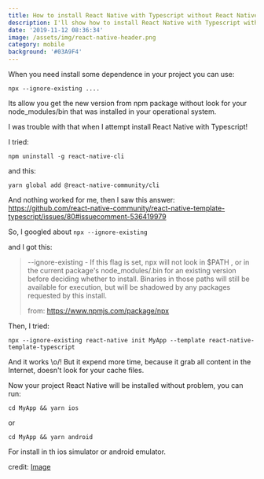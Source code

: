 ```yaml
---
title: How to install React Native with Typescript without React Native CLI
description: I'll show how to install React Native with Typescript without React Native CLI
date: '2019-11-12 08:36:34'
image: /assets/img/react-native-header.png
category: mobile
background: '#03A9F4'
---
```

When you need install some dependence in your project you can use:

```
npx --ignore-existing ....
```

Its allow you get the new version from npm package without look for your node_modules/bin that was installed in your operational system.

I was trouble with that when I attempt install React Native with Typescript! 

I tried:

```
npm uninstall -g react-native-cli
```

and this:

```
yarn global add @react-native-community/cli
```

And nothing worked for me, then I saw this answer:
<https://github.com/react-native-community/react-native-template-typescript/issues/80#issuecomment-536419979>

So, I googled about `npx --ignore-existing`

and I got this:

> \--ignore-existing - If this flag is set, npx will not look in $PATH , or in the current package's node_modules/.bin for an existing version before deciding whether to install. Binaries in those paths will still be available for execution, but will be shadowed by any packages requested by this install.
>
> from: https://www.npmjs.com/package/npx

Then, I tried:

```
npx --ignore-existing react-native init MyApp --template react-native-template-typescript
```

And it works \o/! But it expend more time, because it grab all content in the Internet, doesn't look for your cache files.

Now your project React Native will be installed without problem, you can  run:

```
cd MyApp && yarn ios 
```

or

```
cd MyApp && yarn android 
```

For install in th ios simulator or android emulator.

credit: [Image](https://medium.com/reactbrasil/quais-desafios-vou-enfrentar-ao-come%C3%A7ar-um-app-com-react-native-a456db89c081)
